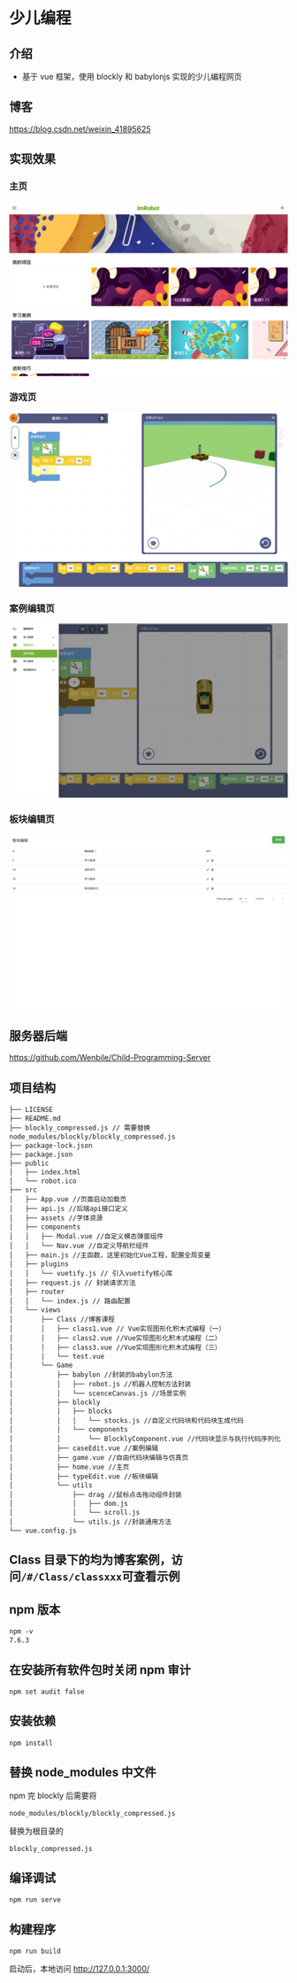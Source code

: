 # 少儿编程

## 介绍

- 基于 vue 框架，使用 blockly 和 babylonjs 实现的少儿编程网页

## 博客

https://blog.csdn.net/weixin_41895625

## 实现效果

### 主页

![img.png](src/assets/readme/img.png)

### 游戏页

![img_2.png](src/assets/readme/img_2.png)

### 案例编辑页

![img_3.png](src/assets/readme/img_3.png)

### 板块编辑页

![img_4.png](src/assets/readme/img_4.png)

## 服务器后端

https://github.com/Wenbile/Child-Programming-Server

## 项目结构

```
├── LICENSE
├── README.md
├── blockly_compressed.js // 需要替换node_modules/blockly/blockly_compressed.js
├── package-lock.json
├── package.json
├── public
│   ├── index.html
│   └── robot.ico
├── src
│   ├── App.vue //页面启动加载页
│   ├── api.js //后端api接口定义
│   ├── assets //字体资源
│   ├── components
│   │   ├── Modal.vue //自定义模态弹窗组件
│   │   └── Nav.vue //自定义导航栏组件
│   ├── main.js //主函数，这里初始化Vue工程，配置全局变量
│   ├── plugins
│   │   └── vuetify.js // 引入vuetify核心库
│   ├── request.js // 封装请求方法
│   ├── router
│   │   └── index.js // 路由配置
│   └── views
│       ├── Class //博客课程
│       │   ├── class1.vue // Vue实现图形化积木式编程（一）
│       │   ├── class2.vue //Vue实现图形化积木式编程（二）
│       │   ├── class3.vue //Vue实现图形化积木式编程（三）
│       │   └── test.vue
│       └── Game
│           ├── babylon //封装的babylon方法
│           │   ├── robot.js //机器人控制方法封装
│           │   └── scenceCanvas.js //场景实例
│           ├── blockly
│           │   ├── blocks
│           │   │   └── stocks.js //自定义代码块和代码块生成代码
│           │   └── components
│           │       └── BlocklyComponent.vue //代码块显示与执行代码序列化
│           ├── caseEdit.vue //案例编辑
│           ├── game.vue //自由代码块编辑与仿真页
│           ├── home.vue //主页
│           ├── typeEdit.vue //板块编辑
│           └── utils
│               ├── drag //鼠标点击拖动组件封装
│               │   ├── dom.js
│               │   └── scroll.js
│               └── utils.js //封装通用方法
└── vue.config.js
```

## Class 目录下的均为博客案例，访问`/#/Class/classxxx`可查看示例

## npm 版本

```
npm -v
7.6.3
```

## 在安装所有软件包时关闭 npm 审计

```
npm set audit false
```

## 安装依赖

```
npm install
```

## 替换 node_modules 中文件

npm 完 blockly 后需要将

```angular2html
node_modules/blockly/blockly_compressed.js
```

替换为根目录的

```
blockly_compressed.js
```

## 编译调试

```
npm run serve
```

## 构建程序

```
npm run build
```

启动后，本地访问 http://127.0.0.1:3000/
